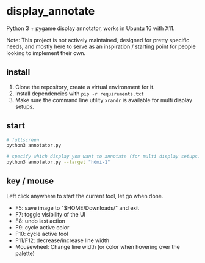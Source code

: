 # display_annotate

Python 3 + pygame display annotator, works in Ubuntu 16 with X11.

Note: This project is not actively maintained, designed for pretty specific needs, and mostly here to serve as an inspiration / starting point for people looking to implement their own.

## install

1. Clone the repository, create a virtual environment for it.
2. Install dependencies with `pip -r requirements.txt`
3. Make sure the command line utility `xrandr` is available for multi display setups.

## start

```bash
# fullscreen
python3 annotator.py

# specify which display you want to annotate (for multi display setups)
python3 annotator.py --target "hdmi-1"
```

## key / mouse

Left click anywhere to start the current tool, let go when done.

- F5: save image to "$HOME/Downloads/" and exit
- F7: toggle visibility of the UI
- F8: undo last action
- F9: cycle active color
- F10: cycle active tool
- F11/F12: decrease/increase line width
- Mousewheel: Change line width (or color when hovering over the palette)

